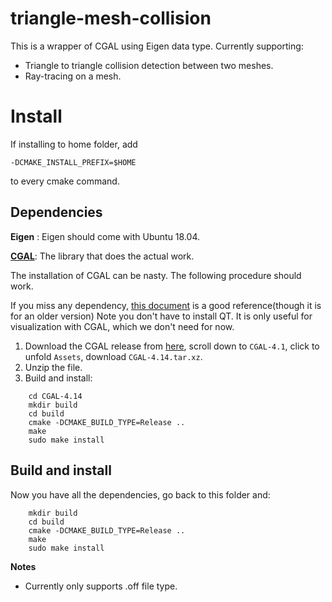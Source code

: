 # triangle-mesh-collision
This is a wrapper of CGAL using Eigen data type. Currently supporting:
- Triangle to triangle collision detection between two meshes.
- Ray-tracing on a mesh.

# Install
If installing to home folder, add
```
-DCMAKE_INSTALL_PREFIX=$HOME
```
to every cmake command.

## Dependencies
**Eigen** : Eigen should come with Ubuntu 18.04.

[**CGAL**](https://github.com/CGAL/cgal): The library that does the actual work.

The installation of CGAL can be nasty. The following procedure should work.

If you miss any dependency, [this document](https://docs.google.com/viewer?a=v&pid=sites&srcid=ZGVmYXVsdGRvbWFpbnxzaW5naHN1a2hyYWp8Z3g6MThiNjRkNjhhMWY0ZjgyYw) is a good reference(though it is for an older version)
Note you don't have to install QT. It is only useful for visualization with CGAL, which we don't need for now.

1. Download the CGAL release from [here](https://github.com/CGAL/cgal/releases), scroll down to `CGAL-4.1`, click to unfold `Assets`, download `CGAL-4.14.tar.xz`.
2. Unzip the file.
2. Build and install:
```
    cd CGAL-4.14
    mkdir build
    cd build
    cmake -DCMAKE_BUILD_TYPE=Release ..
    make
    sudo make install
```

## Build and install
Now you have all the dependencies, go back to this folder and:
```
    mkdir build
    cd build
    cmake -DCMAKE_BUILD_TYPE=Release ..
    make
    sudo make install
```

**Notes**
* Currently only supports .off file type.